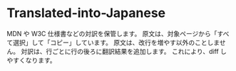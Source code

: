 # Translated-into-Japanese
MDN や W3C 仕様書などの対訳を保管します。
原文は、対象ページから「すべて選択」して「コピー」しています。
原文は、改行を増やす以外のことしません。
対訳は、行ごとに行の後ろに翻訳結果を追加します。
これにより、diff しやすくなります。
